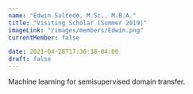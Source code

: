 ```yaml
---
name: "Edwin Salcedo, M.Sc., M.B.A."
title: "Visiting Scholar (Summer 2019)"
imageLink: "/images/members/Edwin.png"
currentMember: false

date: 2021-04-28T17:36:38-04:00
draft: false
---
```


Machine learning for semisupervised domain transfer.
